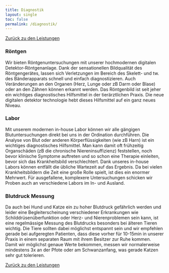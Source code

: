 ```yaml
---
title: Diagnostik
layout: single
toc: false
permalink: /diagnostik/
---
```


<i class="fa-solid fa-arrow-left-long"></i> [Zurück zu den Leistungen](/leistungen/)

### Röntgen

Wir bieten Röntgenuntersuchungen mit unserer hochmodernen digitalen Detektor-Röntgenanlage. Dank der sensationellen Bildqualität des Röntgengerätes, lassen sich Verletzungen im Bereich des Skelett- und tw. des Bänderapparats schnell und einfach diagnostizieren. Auch Veränderungen an den Organen (Herz, Lunge oder zB Darm oder Blase) oder an den Zähnen können erkannt werden. Das Röntgenbild ist seit jeher ein wichtiges diagnostisches Hilfsmittel in der tierärztlichen Praxis. Die neue digitalen detektor technologie hebt dieses Hilfsmittel auf ein ganz neues Niveau.

### Labor

Mit unserem modernen in-house Labor können wir alle gängigen Blutuntersuchungen direkt bei uns in der Ordination durchführen. 
Die Analyse von Blut oder anderen Körperflüssigkeiten (wie zB Harn) ist ein wichtiges diagnostisches Hilfsmittel. Man kann damit oft frühzeitig Organschäden (zB die chronische Niereninsuffizienz) feststellen, noch bevor klinische Symptome auftreten und so schon eine Therapie einleiten, bevor sich das Krankheitsbild verschlechtert. 
Dank unseres in-house Labors können entfällt die übliche Wartezeit auf das Ergebnis. Da bei vielen Krankheitsbildern die Zeit eine große Rolle spielt, ist dies ein enormer Mehrwert. Für ausgefallene, komplexere Untersuchungen schicken wir Proben auch an verschiedene Labors im In- und Ausland.

### Blutdruck Messung

Da auch bei Hund und Katze ein zu hoher Blutdruck gefährlich werden und leider eine Begleiterscheinung verschiedener Erkrankungen wie Schilddrüsenüberfunktion oder Herz- und Nierenproblemen sein kann, ist eine regelmässige Messung des Blutdrucks besonders bei älteren Tieren wichtig.
Die Tiere sollten dabei möglichst entspannt sein und wir empfehlen gerade bei aufgeregten Patienten, dass diese vorher für 10-15min in unserer Praxis in einem separaten Raum mit ihrem Besitzer zur Ruhe kommen. Damit wir möglichst genaue Werte bekommen, messen wir normalerweise mindestens 3x an der Pfote oder am Schwanzanfang, was gerade Katzen sehr gut tolerieren.

<i class="fa-solid fa-arrow-left-long"></i> [Zurück zu den Leistungen](/leistungen/)